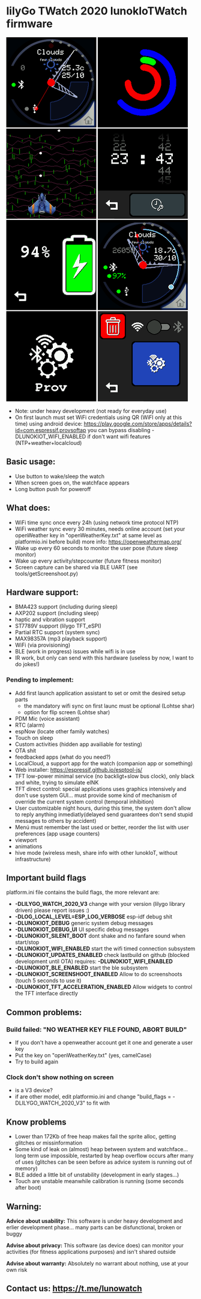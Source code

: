 # lilyGo TWatch 2020 lunokIoTWatch firmware

![wartchface0](/doc/watchface0.png)
![playground example0](/doc/playground0.png)
![playground example3](/doc/playground3.png)
![set time app](/doc/settime.png)
![battery app](/doc/battery.png)
![ble upload](/doc/ble_upload.png)
![provisioning menu](/doc/mainmenu_provisioning.png)
![provisioning app](/doc/provisioning.png)

* Note: under heavy development (not ready for everyday use)
* On first launch must set WiFi credentials using QR (WiFI only at this time) using android device: https://play.google.com/store/apps/details?id=com.espressif.provsoftap you can bypass disabling -DLUNOKIOT_WIFI_ENABLED if don't want wifi features (NTP+weather+localcloud)

## Basic usage:

* Use button to wake/sleep the watch
* When screen goes on, the watchface appears
* Long button push for poweroff

## What does:

* WiFi time sync once every 24h (using network time protocol NTP)
* WiFi weather sync every 30 minutes, needs online account (set your openWeather key in "openWeatherKey.txt" at same level as platformio.ini before build) more info: https://openweathermap.org/
* Wake up every 60 seconds to monitor the user pose (future sleep monitor)
* Wake up every activity/stepcounter (future fitness monitor)
* Screen capture can be shared via BLE UART (see tools/getScreenshoot.py)

## Hardware support:
 * BMA423 support (including during sleep)
 * AXP202 support (including sleep)
 * haptic and vibration support
 * ST7789V support (lilygo TFT_eSPI)
 * Partial RTC support (system sync)
 * MAX98357A (mp3 playback support)
 * WiFi (via provisioning)
 * BLE (work in progress) issues while wifi is in use
 * IR work, but only can send with this hardware (useless by now, I want to do jokes!)

### Pending to implement:
* Add first launch application assistant to set or omit the desired setup parts
  * the mandatory wifi sync on first launc must be optional (Lohtse shar)
  * option for flip screen (Lohtse shar)
* PDM Mic (voice assistant)
* RTC (alarm)
* espNow (locate other family watches)
* Touch on sleep
* Custom activities (hidden app availiable for testing)
* OTA shit
* feedbacked apps (what do you need?)
* LocalCloud, a support app for the watch (companion app or something)
* Web installer: https://espressif.github.io/esptool-js/
* TFT low-power minimal service (no backligt+slow bus clock), only black and white, trying to simulate eINK
 * TFT direct control: special applications uses graphics intensively and don't use system GUI... must provide some kind of mechanism of override the current system control (temporal inhibition) 
 * User customizable night hours, during this time, the system don't allow to reply anything inmediatly(delayed send guarantees don't send stupid messages to others by accident)
 * Menú must remember the last used or better, reorder the list with user preferences (app usage counters)
 * viewport
 * animations
 * hive mode (wireless mesh, share info with other lunokIoT, without infrastructure)
## Important build flags
 platform.ini file contains the build flags, the more relevant are:
 * **-DLILYGO_WATCH_2020_V3** change with your version (lilygo library driven) please report issues :)
* **-DLOG_LOCAL_LEVEL=ESP_LOG_VERBOSE** esp-idf debug shit
* **-DLUNOKIOT_DEBUG** generic system debug messages
* **-DLUNOKIOT_DEBUG_UI** UI specific debug messages
* **-DLUNOKIOT_SILENT_BOOT** dont shake and no fanfare sound when start/stop
* **-DLUNOKIOT_WIFI_ENABLED** start the wifi timed connection subsystem
* **-DLUNOKIOT_UPDATES_ENABLED** check lastbuild on github (blocked development until OTA) requires: **-DLUNOKIOT_WIFI_ENABLED**
* **-DLUNOKIOT_BLE_ENABLED** start the ble subsystem
* **-DLUNOKIOT_SCREENSHOOT_ENABLED** Allow to do screenshoots (touch 5 seconds to use it)
* **-DLUNOKIOT_TFT_ACCELERATION_ENABLED** Allow widgets to control the TFT interface directly

## Common problems:
### Build failed: "NO WEATHER KEY FILE FOUND, ABORT BUILD"
 * If you don't have a openweather account get it one and generate a user key
 * Put the key on "openWeatherKey.txt" (yes, camelCase)
 * Try to build again
### Clock don't show nothing on screen
 * is a V3 device?
 * if are other model, edit platformio.ini and change "build_flags = -DLILYGO_WATCH_2020_V3" to fit with

## Know problems
 * Lower than 172Kb of free heap makes fail the sprite alloc, getting glitches or missinformation
 * Some kind of leak on (almost) heap between system and watchface... long term use impossible, restarted by heap overflow occurs after many of uses (glitches can be seen before as advice system is running out of memory)
 * BLE added a little bit of unstability (development in early stages...)
 * Touch are unstable meanwhile calibration is running (some seconds after boot)

## Warning:

**Advice about usability:** This software is under heavy development and erlier development phase... many parts can be disfunctional, broken or buggy

**Advise about privacy:** This software (as device does) can monitor your activities (for fitness applications purposes) and isn't shared outside

**Advise about warranty:** Absolutely no warrant about nothing, use at your own risk

## Contact us: https://t.me/lunowatch